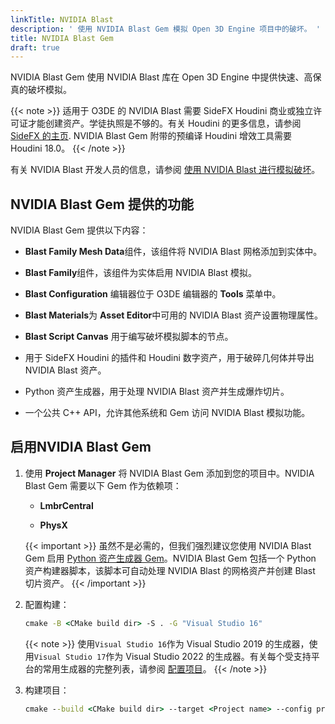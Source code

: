 ```yaml
---
linkTitle: NVIDIA Blast
description: ' 使用 NVIDIA Blast Gem 模拟 Open 3D Engine 项目中的破坏。 '
title: NVIDIA Blast Gem
draft: true
---
```


NVIDIA Blast Gem 使用 NVIDIA Blast 库在 Open 3D Engine 中提供快速、高保真的破坏模拟。

{{< note >}}
适用于 O3DE 的 NVIDIA Blast 需要 SideFX Houdini 商业或独立许可证才能创建资产。学徒执照是不够的。有关 Houdini 的更多信息，请参阅 [SideFX 的主页](https://www.sidefx.com/).
NVIDIA Blast Gem 附带的预编译 Houdini 增效工具需要 Houdini 18.0。
{{< /note >}}

有关 NVIDIA Blast 开发人员的信息，请参阅 [使用 NVIDIA Blast 进行模拟破坏](/docs/user-guide/interactivity/physics/nvidia-blast/)。

## NVIDIA Blast Gem 提供的功能

NVIDIA Blast Gem 提供以下内容：

* **Blast Family Mesh Data**组件，该组件将 NVIDIA Blast 网格添加到实体中。

* **Blast Family**组件，该组件为实体启用 NVIDIA Blast 模拟。

* **Blast Configuration** 编辑器位于 O3DE 编辑器的 **Tools** 菜单中。

* **Blast Materials**为 **Asset Editor**中可用的 NVIDIA Blast 资产设置物理属性。

* **Blast Script Canvas** 用于编写破坏模拟脚本的节点。

* 用于 SideFX Houdini 的插件和 Houdini 数字资产，用于破碎几何体并导出 NVIDIA Blast 资产。

* Python 资产生成器，用于处理 NVIDIA Blast 资产并生成爆炸切片。

* 一个公共 C++ API，允许其他系统和 Gem 访问 NVIDIA Blast 模拟功能。

## 启用NVIDIA Blast Gem

1. 使用 **Project Manager** 将 NVIDIA Blast Gem 添加到您的项目中。NVIDIA Blast Gem 需要以下 Gem 作为依赖项：

   * **LmbrCentral**

   * **PhysX**

   {{< important >}}
   虽然不是必需的，但我们强烈建议您使用 NVIDIA Blast Gem 启用 [Python 资产生成器 Gem](/docs/user-guide/gems/reference/script/python/python-asset-builder)。NVIDIA Blast Gem 包括一个 Python 资产构建器脚本，该脚本可自动处理 NVIDIA Blast 的网格资产并创建 Blast 切片资产。
   {{< /important >}}

1. 配置构建：

   ```cmd
   cmake -B <CMake build dir> -S . -G "Visual Studio 16" 
   ```

   {{< note >}}
使用`Visual Studio 16`作为 Visual Studio 2019 的生成器，使用`Visual Studio 17`作为 Visual Studio 2022 的生成器。有关每个受支持平台的常用生成器的完整列表，请参阅 [配置项目](/docs/user-guide/build/configure-and-build/#configuring-projects)。
   {{< /note >}}

1. 构建项目：

   ```cmd
   cmake --build <CMake build dir> --target <Project name> --config profile -- -m
   ```
